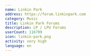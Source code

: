```yaml
---
name: Linkin Park
address: https://forum.linkinpark.com
category: Music
title: Linkin Park Forums
description: LP / LPU Forums
userCount: 116709
icon: linkin-park.png
activity: very high
language: en
---
```

